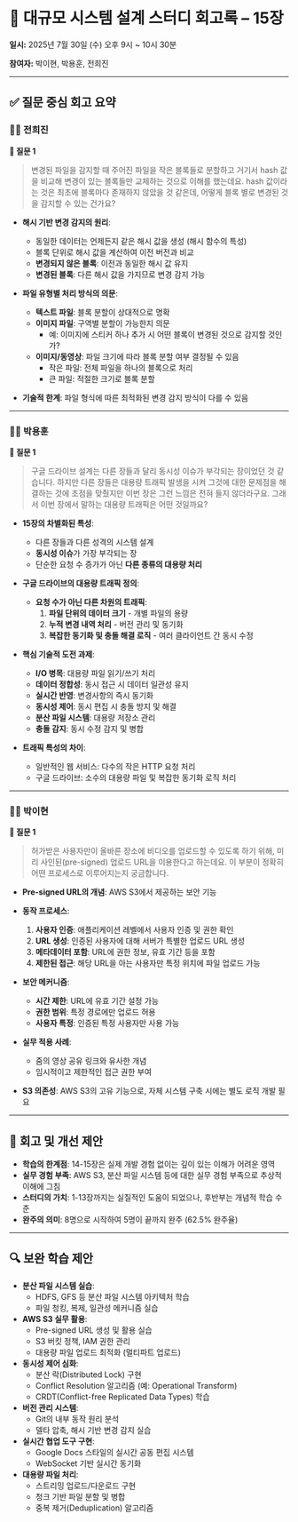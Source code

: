 # 🧾 대규모 시스템 설계 스터디 회고록 – 15장

**일시:** 2025년 7월 30일 (수) 오후 9시 ~ 10시 30분

**참여자:** 박이현, 박용훈, 전희진

---

## ✅ 질문 중심 회고 요약

### 🧑‍💻 전희진

**💬 질문 1**

> 변경된 파일을 감지할 때 주어진 파일을 작은 블록들로 분할하고 거기서 hash 값을 비교해 변경이 있는 블록들만 교체하는 것으로 이해를 했는데요. hash 값이라는 것은 최초에 블록마다 존재하지 않았을 것 같은데, 어떻게 블록 별로 변경된 것을 감지할 수 있는 건가요?

* **해시 기반 변경 감지의 원리**:
  * 동일한 데이터는 언제든지 같은 해시 값을 생성 (해시 함수의 특성)
  * 블록 단위로 해시 값을 계산하여 이전 버전과 비교
  * **변경되지 않은 블록**: 이전과 동일한 해시 값 유지
  * **변경된 블록**: 다른 해시 값을 가지므로 변경 감지 가능

* **파일 유형별 처리 방식의 의문**:
  * **텍스트 파일**: 블록 분할이 상대적으로 명확
  * **이미지 파일**: 구역별 분할이 가능한지 의문
    * 예: 이미지에 스티커 하나 추가 시 어떤 블록이 변경된 것으로 감지할 것인가?
  * **이미지/동영상**: 파일 크기에 따라 블록 분할 여부 결정될 수 있음
    * 작은 파일: 전체 파일을 하나의 블록으로 처리
    * 큰 파일: 적절한 크기로 블록 분할

* **기술적 한계**: 파일 형식에 따른 최적화된 변경 감지 방식이 다를 수 있음

---

### 🧑‍💻 박용훈

**💬 질문 1**

> 구글 드라이브 설계는 다른 장들과 달리 동시성 이슈가 부각되는 장이었던 것 같습니다. 하지만 다른 장들은 대용량 트래픽 발생을 시켜 그것에 대한 문제점을 해결하는 것에 초점을 맞췄지만 이번 장은 그런 느낌은 전혀 들지 않더라구요. 그래서 이번 장에서 말하는 대용량 트래픽은 어떤 것일까요?

* **15장의 차별화된 특성**:
  * 다른 장들과 다른 성격의 시스템 설계
  * **동시성 이슈**가 가장 부각되는 장
  * 단순한 요청 수 증가가 아닌 **다른 종류의 대용량 처리**

* **구글 드라이브의 대용량 트래픽 정의**:
  * **요청 수가 아닌 다른 차원의 트래픽**:
    1. **파일 단위의 데이터 크기** - 개별 파일의 용량
    2. **누적 변경 내역 처리** - 버전 관리 및 동기화
    3. **복잡한 동기화 및 충돌 해결 로직** - 여러 클라이언트 간 동시 수정

* **핵심 기술적 도전 과제**:
  * **I/O 병목**: 대용량 파일 읽기/쓰기 처리
  * **데이터 정합성**: 동시 접근 시 데이터 일관성 유지
  * **실시간 반영**: 변경사항의 즉시 동기화
  * **동시성 제어**: 동시 편집 시 충돌 방지 및 해결
  * **분산 파일 시스템**: 대용량 저장소 관리
  * **충돌 감지**: 동시 수정 감지 및 병합

* **트래픽 특성의 차이**:
  * 일반적인 웹 서비스: 다수의 작은 HTTP 요청 처리
  * 구글 드라이브: 소수의 대용량 파일 및 복잡한 동기화 로직 처리

---

### 🧑‍💻 박이현

**💬 질문 1**

> 허가받은 사용자만이 올바른 장소에 비디오를 업로드할 수 있도록 하기 위해, 미리 사인된(pre-signed) 업로드 URL을 이용한다고 하는데요. 이 부분이 정확히 어떤 프로세스로 이루어지는지 궁금합니다.

* **Pre-signed URL의 개념**: AWS S3에서 제공하는 보안 기능
* **동작 프로세스**:
  1. **사용자 인증**: 애플리케이션 레벨에서 사용자 인증 및 권한 확인
  2. **URL 생성**: 인증된 사용자에 대해 서버가 특별한 업로드 URL 생성
  3. **메타데이터 포함**: URL에 권한 정보, 유효 기간 등을 포함
  4. **제한된 접근**: 해당 URL을 아는 사용자만 특정 위치에 파일 업로드 가능

* **보안 메커니즘**:
  * **시간 제한**: URL에 유효 기간 설정 가능
  * **권한 범위**: 특정 경로에만 업로드 허용
  * **사용자 특정**: 인증된 특정 사용자만 사용 가능

* **실무 적용 사례**:
  * 줌의 영상 공유 링크와 유사한 개념
  * 임시적이고 제한적인 접근 권한 부여

* **S3 의존성**: AWS S3의 고유 기능으로, 자체 시스템 구축 시에는 별도 로직 개발 필요

---

## 📝 회고 및 개선 제안

* **학습의 한계점**: 14-15장은 실제 개발 경험 없이는 깊이 있는 이해가 어려운 영역
* **실무 경험 부족**: AWS S3, 분산 파일 시스템 등에 대한 실무 경험 부족으로 추상적 이해에 그침
* **스터디의 가치**: 1-13장까지는 실질적인 도움이 되었으나, 후반부는 개념적 학습 수준
* **완주의 의미**: 8명으로 시작하여 5명이 끝까지 완주 (62.5% 완주율)

---

## 🔍 보완 학습 제안

* **분산 파일 시스템 실습**:
  * HDFS, GFS 등 분산 파일 시스템 아키텍처 학습
  * 파일 청킹, 복제, 일관성 메커니즘 실습
* **AWS S3 실무 활용**:
  * Pre-signed URL 생성 및 활용 실습
  * S3 버킷 정책, IAM 권한 관리
  * 대용량 파일 업로드 최적화 (멀티파트 업로드)
* **동시성 제어 심화**:
  * 분산 락(Distributed Lock) 구현
  * Conflict Resolution 알고리즘 (예: Operational Transform)
  * CRDT(Conflict-free Replicated Data Types) 학습
* **버전 관리 시스템**:
  * Git의 내부 동작 원리 분석
  * 델타 압축, 해시 기반 변경 감지 실습
* **실시간 협업 도구 구현**:
  * Google Docs 스타일의 실시간 공동 편집 시스템
  * WebSocket 기반 실시간 동기화
* **대용량 파일 처리**:
  * 스트리밍 업로드/다운로드 구현
  * 청크 기반 파일 분할 및 병합
  * 중복 제거(Deduplication) 알고리즘
